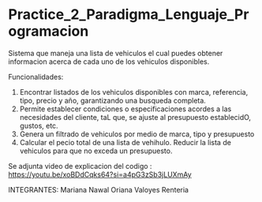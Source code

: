 # Practice_2_Paradigma_Lenguaje_Programacion
Sistema que maneja una lista de vehiculos el cual puedes obtener informacion acerca de cada uno de los vehiculos disponibles.

Funcionalidades:

1. Encontrar listados de los vehiculos disponibles con marca, referencia, tipo, precio y año, garantizando una busqueda completa.
2. Permite establecer condiciones o especificaciones acordes a las necesidades del cliente, taL que, se ajuste al presupuesto establecidO, gustos, etc.
3. Genera un filtrado de vehiculos por medio de marca, tipo y presupuesto
4. Calcular el pecio total de una lista de vehihulo. Reducir la lista de vehiculos para que no exceda un presupuesto.

Se adjunta video de explicacion del codigo : https://youtu.be/xoBDdCqks64?si=a4pG3zSb3jLUXmAy

INTEGRANTES:
Mariana 
Nawal Oriana Valoyes Renteria
